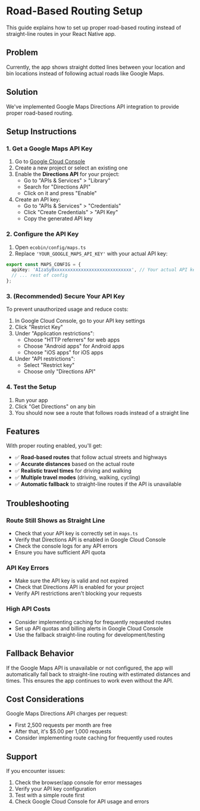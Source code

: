 # Road-Based Routing Setup

This guide explains how to set up proper road-based routing instead of straight-line routes in your React Native app.

## Problem
Currently, the app shows straight dotted lines between your location and bin locations instead of following actual roads like Google Maps.

## Solution
We've implemented Google Maps Directions API integration to provide proper road-based routing.

## Setup Instructions

### 1. Get a Google Maps API Key

1. Go to [Google Cloud Console](https://console.cloud.google.com/)
2. Create a new project or select an existing one
3. Enable the **Directions API** for your project:
   - Go to "APIs & Services" > "Library"
   - Search for "Directions API"
   - Click on it and press "Enable"
4. Create an API key:
   - Go to "APIs & Services" > "Credentials"
   - Click "Create Credentials" > "API Key"
   - Copy the generated API key

### 2. Configure the API Key

1. Open `ecobin/config/maps.ts`
2. Replace `'YOUR_GOOGLE_MAPS_API_KEY'` with your actual API key:

```typescript
export const MAPS_CONFIG = {
  apiKey: 'AIzaSyBxxxxxxxxxxxxxxxxxxxxxxxxxxxxx', // Your actual API key
  // ... rest of config
};
```

### 3. (Recommended) Secure Your API Key

To prevent unauthorized usage and reduce costs:

1. In Google Cloud Console, go to your API key settings
2. Click "Restrict Key"
3. Under "Application restrictions":
   - Choose "HTTP referrers" for web apps
   - Choose "Android apps" for Android apps
   - Choose "iOS apps" for iOS apps
4. Under "API restrictions":
   - Select "Restrict key"
   - Choose only "Directions API"

### 4. Test the Setup

1. Run your app
2. Click "Get Directions" on any bin
3. You should now see a route that follows roads instead of a straight line

## Features

With proper routing enabled, you'll get:

- ✅ **Road-based routes** that follow actual streets and highways
- ✅ **Accurate distances** based on the actual route
- ✅ **Realistic travel times** for driving and walking
- ✅ **Multiple travel modes** (driving, walking, cycling)
- ✅ **Automatic fallback** to straight-line routes if the API is unavailable

## Troubleshooting

### Route Still Shows as Straight Line
- Check that your API key is correctly set in `maps.ts`
- Verify that Directions API is enabled in Google Cloud Console
- Check the console logs for any API errors
- Ensure you have sufficient API quota

### API Key Errors
- Make sure the API key is valid and not expired
- Check that Directions API is enabled for your project
- Verify API restrictions aren't blocking your requests

### High API Costs
- Consider implementing caching for frequently requested routes
- Set up API quotas and billing alerts in Google Cloud Console
- Use the fallback straight-line routing for development/testing

## Fallback Behavior

If the Google Maps API is unavailable or not configured, the app will automatically fall back to straight-line routing with estimated distances and times. This ensures the app continues to work even without the API.

## Cost Considerations

Google Maps Directions API charges per request:
- First 2,500 requests per month are free
- After that, it's $5.00 per 1,000 requests
- Consider implementing route caching for frequently used routes

## Support

If you encounter issues:
1. Check the browser/app console for error messages
2. Verify your API key configuration
3. Test with a simple route first
4. Check Google Cloud Console for API usage and errors
